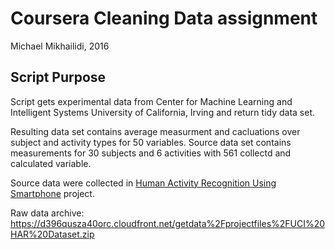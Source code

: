 # Coursera Cleaning Data assignment
Michael Mikhailidi, 2016

## Script Purpose
Script gets  experimental data from  Center for Machine Learning  and Intelligent Systems University of California, Irving 
and return tidy data set.

Resulting  data set contains average measurment and cacluations over subject and activity types for 50 variables. 
Source data set contains measurements for 30 subjects and 6 activities with 561  collectd and calculated variable. 

Source data  were collected in [Human Activity Recognition Using  Smartphone](http://archive.ics.uci.edu/ml/datasets/Human+Activity+Recognition+Using+Smartphones) project. 

Raw data archive:  https://d396qusza40orc.cloudfront.net/getdata%2Fprojectfiles%2FUCI%20HAR%20Dataset.zip
